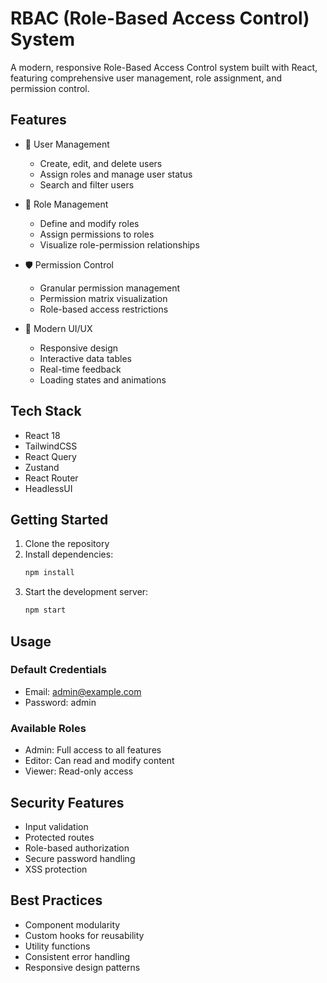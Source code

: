 # RBAC (Role-Based Access Control) System

A modern, responsive Role-Based Access Control system built with React, featuring comprehensive user management, role assignment, and permission control.

## Features

- 👥 User Management
  - Create, edit, and delete users
  - Assign roles and manage user status
  - Search and filter users
  
- 🔑 Role Management
  - Define and modify roles
  - Assign permissions to roles
  - Visualize role-permission relationships
  
- 🛡️ Permission Control
  - Granular permission management
  - Permission matrix visualization
  - Role-based access restrictions

- 🎨 Modern UI/UX
  - Responsive design
  - Interactive data tables
  - Real-time feedback
  - Loading states and animations

## Tech Stack

- React 18
- TailwindCSS
- React Query
- Zustand
- React Router
- HeadlessUI

## Getting Started

1. Clone the repository
2. Install dependencies:
   ```bash
   npm install
   ```
3. Start the development server:
   ```bash
   npm start
   ```

## Usage

### Default Credentials
- Email: admin@example.com
- Password: admin

### Available Roles
- Admin: Full access to all features
- Editor: Can read and modify content
- Viewer: Read-only access

## Security Features

- Input validation
- Protected routes
- Role-based authorization
- Secure password handling
- XSS protection

## Best Practices

- Component modularity
- Custom hooks for reusability
- Utility functions
- Consistent error handling
- Responsive design patterns
